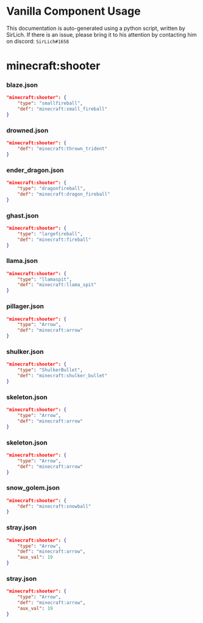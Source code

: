 # Vanilla Component Usage
This documentation is auto-generated using a python script, written by SirLich. If there is an issue, please bring it to his attention by contacting him on discord: `SirLich#1658`

# minecraft:shooter
### blaze.json
```JSON
"minecraft:shooter": {
    "type": "smallfireball",
    "def": "minecraft:small_fireball"
}
```

### drowned.json
```JSON
"minecraft:shooter": {
    "def": "minecraft:thrown_trident"
}
```

### ender_dragon.json
```JSON
"minecraft:shooter": {
    "type": "dragonfireball",
    "def": "minecraft:dragon_fireball"
}
```

### ghast.json
```JSON
"minecraft:shooter": {
    "type": "largefireball",
    "def": "minecraft:fireball"
}
```

### llama.json
```JSON
"minecraft:shooter": {
    "type": "llamaspit",
    "def": "minecraft:llama_spit"
}
```

### pillager.json
```JSON
"minecraft:shooter": {
    "type": "Arrow",
    "def": "minecraft:arrow"
}
```

### shulker.json
```JSON
"minecraft:shooter": {
    "type": "ShulkerBullet",
    "def": "minecraft:shulker_bullet"
}
```

### skeleton.json
```JSON
"minecraft:shooter": {
    "type": "Arrow",
    "def": "minecraft:arrow"
}
```

### skeleton.json
```JSON
"minecraft:shooter": {
    "type": "Arrow",
    "def": "minecraft:arrow"
}
```

### snow_golem.json
```JSON
"minecraft:shooter": {
    "def": "minecraft:snowball"
}
```

### stray.json
```JSON
"minecraft:shooter": {
    "type": "Arrow",
    "def": "minecraft:arrow",
    "aux_val": 19
}
```

### stray.json
```JSON
"minecraft:shooter": {
    "type": "Arrow",
    "def": "minecraft:arrow",
    "aux_val": 19
}
```


